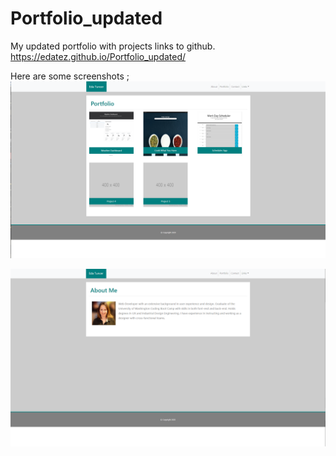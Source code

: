 # Portfolio_updated

My updated portfolio with projects links to github. 
https://edatez.github.io/Portfolio_updated/


Here are some screenshots ; 
![Portfolio page screenshot](./Assets/images/screenshot_portfolio.png)

![About page screenshot](./Assets/images/screenshot_about.png)